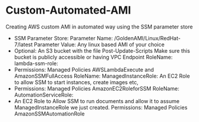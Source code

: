 # Custom-Automated-AMI
Creating AWS custom AMI in automated way using the SSM parameter store 

* SSM Parameter Store:
    Parameter Name: /GoldenAMI/Linux/RedHat-7/latest
    Parameter Value: Any linux based AMI of your choice
* Optional: An S3 bucket with the file Post-Update-Scripts
    Make sure this bucket is publicly accessible or having VPC Endpoint
    RoleName: lambda-ssm-role:
* Permissions: Managed Policies AWSLambdaExecute and AmazonSSMFullAccess
    RoleName: ManagedInstanceRole:
    An EC2 Role to allow SSM to start instances, create images etc,
* Permissions: Managed Policies AmazonEC2RoleforSSM
    RoleName: AutomationServiceRole:
* An EC2 Role to Allow SSM to run documents and allow it to assume ManagedInstanceRole we just created.
    Permissions: Managed Policies AmazonSSMAutomationRole